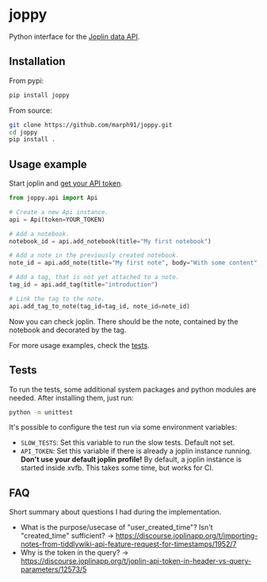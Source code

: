 # joppy

Python interface for the [Joplin data API](https://joplinapp.org/api/references/rest_api/).

## Installation

From pypi:

```bash
pip install joppy
```

From source:

```bash
git clone https://github.com/marph91/joppy.git
cd joppy
pip install .
```

## Usage example

Start joplin and [get your API token](https://joplinapp.org/api/references/rest_api/#authorisation).

```python
from joppy.api import Api

# Create a new Api instance.
api = Api(token=YOUR_TOKEN)

# Add a notebook.
notebook_id = api.add_notebook(title="My first notebook")

# Add a note in the previously created notebook.
note_id = api.add_note(title="My first note", body="With some content", parent_id=notebook_id)

# Add a tag, that is not yet attached to a note.
tag_id = api.add_tag(title="introduction")

# Link the tag to the note.
api.add_tag_to_note(tag_id=tag_id, note_id=note_id)
```

Now you can check joplin. There should be the note, contained by the notebook and decorated by the tag.

For more usage examples, check the [tests](test/test_api.py).

## Tests

To run the tests, some additional system packages and python modules are needed. After installing them, just run:

```bash
python -m unittest
```

It's possible to configure the test run via some environment variables:

* `SLOW_TESTS`: Set this variable to run the slow tests. Default not set.
* `API_TOKEN`: Set this variable if there is already a joplin instance running. **Don't use your default joplin profile!** By default, a joplin instance is started inside xvfb. This takes some time, but works for CI.

## FAQ

Short summary about questions I had during the implementation.

* What is the purpose/usecase of "user_created_time"? Isn't "created_time" sufficient? &#8594; <https://discourse.joplinapp.org/t/importing-notes-from-tiddlywiki-api-feature-request-for-timestamps/1952/7>
* Why is the token in the query? &#8594; <https://discourse.joplinapp.org/t/joplin-api-token-in-header-vs-query-parameters/12573/5>
